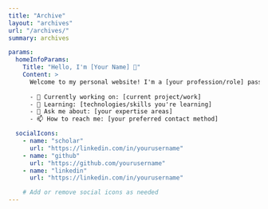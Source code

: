 ```yaml
---
title: "Archive"
layout: "archives"
url: "/archives/"
summary: archives

params:
  homeInfoParams:
    Title: "Hello, I'm [Your Name] 👋"
    Content: >
      Welcome to my personal website! I'm a [your profession/role] passionate about [your interests].
      
      - 🔭 Currently working on: [current project/work]
      - 🌱 Learning: [technologies/skills you're learning]
      - 💬 Ask me about: [your expertise areas]
      - 📫 How to reach me: [your preferred contact method]

  socialIcons:
    - name: "scholar"
      url: "https://linkedin.com/in/yourusername"
    - name: "github"
      url: "https://github.com/yourusername"
    - name: "linkedin"
      url: "https://linkedin.com/in/yourusername"

    # Add or remove social icons as needed
---
```



